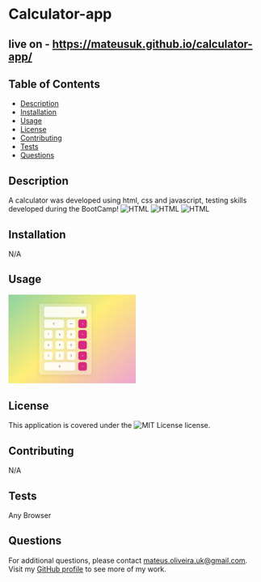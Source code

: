 # Calculator-app
  ## live on - https://mateusuk.github.io/calculator-app/ 

  ## Table of Contents
  
  - [Description](#description)
  - [Installation](#installation)
  - [Usage](#usage)
  - [License](#license)
  - [Contributing](#contributing)
  - [Tests](#tests)
  - [Questions](#questions)

  ## Description
  
  A calculator was developed using html, css and javascript, testing skills developed during the BootCamp!
  ![HTML](https://img.shields.io/badge/HTML-red)
  ![HTML](https://img.shields.io/badge/JAVASCRIPT-yellow)
  ![HTML](https://img.shields.io/badge/CSS-blue)
  ## Installation

  N/A

  ## Usage

  <img src="calculator.png" alt="Image" width="50%">

  ## License

  This application is covered under the ![MIT License](https://img.shields.io/badge/License-MIT-green.svg) license.

  ## Contributing

  N/A

  ## Tests

  Any Browser

  ## Questions

  For additional questions, please contact mateus.oliveira.uk@gmail.com. Visit my [GitHub profile](https://github.com/Mateuzuk) to see more of my work.
  
  
